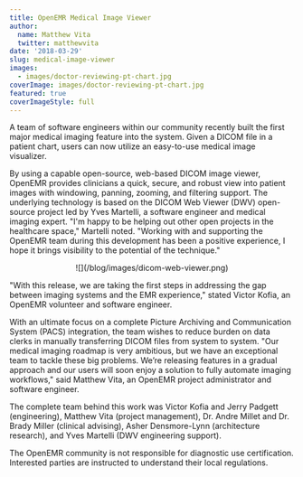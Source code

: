 ```yaml
---
title: OpenEMR Medical Image Viewer
author:
  name: Matthew Vita
  twitter: matthewvita
date: '2018-03-29'
slug: medical-image-viewer
images:
  - images/doctor-reviewing-pt-chart.jpg
coverImage: images/doctor-reviewing-pt-chart.jpg
featured: true
coverImageStyle: full
---
```


A team of software engineers within our community recently built the first major medical imaging feature into the system. Given a DICOM file in a patient chart, users can now utilize an easy-to-use medical image visualizer.

By using a capable open-source, web-based DICOM image viewer, OpenEMR provides clinicians a quick, secure, and robust view into patient images with windowing, panning, zooming, and filtering support. The underlying technology is based on the DICOM Web Viewer (DWV) open-source project led by Yves Martelli, a software engineer and medical imaging expert. "I'm happy to be helping out other open projects in the healthcare space," Martelli noted. "Working with and supporting the OpenEMR team during this development has been a positive experience, I hope it brings visibility to the potential of the technique." 

<center>![](/blog/images/dicom-web-viewer.png)</center>

"With this release, we are taking the first steps in addressing the gap between imaging systems and the EMR experience," stated Victor Kofia, an OpenEMR volunteer and software engineer.

With an ultimate focus on a complete Picture Archiving and Communication System (PACS) integration, the team wishes to reduce burden on data clerks in manually transferring DICOM files from system to system. "Our medical imaging roadmap is very ambitious, but we have an exceptional team to tackle these big problems. We’re releasing features in a gradual approach and our users will soon enjoy a solution to fully automate imaging workflows," said Matthew Vita, an OpenEMR project administrator and software engineer.

The complete team behind this work was Victor Kofia and Jerry Padgett (engineering), Matthew Vita (project management), Dr. Andre Millet and Dr. Brady Miller (clinical advising), Asher Densmore-Lynn (architecture research), and Yves Martelli (DWV engineering support).

The OpenEMR community is not responsible for diagnostic use certification. Interested parties are instructed to understand their local regulations.
